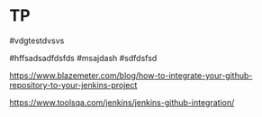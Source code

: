 # TP

#vdgtestdvsvs

#hffsadsadfdsfds
#msajdash
#sdfdsfsd

https://www.blazemeter.com/blog/how-to-integrate-your-github-repository-to-your-jenkins-project

https://www.toolsqa.com/jenkins/jenkins-github-integration/
